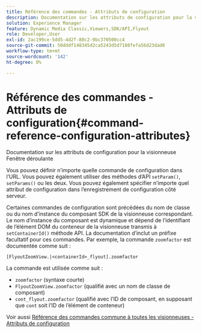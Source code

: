 ```yaml
---
title: Référence des commandes - Attributs de configuration
description: Documentation sur les attributs de configuration pour la visionneuse Fenêtre déroulante
solution: Experience Manager
feature: Dynamic Media Classic,Viewers,SDK/API,Flyout
role: Developer,User
exl-id: 2ac199ce-5dd5-4d2f-80c2-9bc370500cc4
source-git-commit: 50dddf148345d2ca5243d5d7108fefa56d23dad6
workflow-type: tm+mt
source-wordcount: '142'
ht-degree: 0%

---
```


# Référence des commandes - Attributs de configuration{#command-reference-configuration-attributes}

Documentation sur les attributs de configuration pour la visionneuse Fenêtre déroulante

Vous pouvez définir n’importe quelle commande de configuration dans l’URL. Vous pouvez également utiliser des méthodes d’API `setParam()`, `setParams()` ou les deux. Vous pouvez également spécifier n’importe quel attribut de configuration dans l’enregistrement de configuration côté serveur.

Certaines commandes de configuration sont précédées du nom de classe ou du nom d’instance du composant SDK de la visionneuse correspondant. Le nom d’instance du composant est dynamique et dépend de l’identifiant de l’élément DOM du conteneur de la visionneuse transmis à `setContainerId()` méthode API. La documentation d’inclut un préfixe facultatif pour ces commandes. Par exemple, la commande `zoomfactor` est documentée comme suit :

`[FlyoutZoomView.|<containerId>_flyout].zoomfactor`

La commande est utilisée comme suit :

* `zoomfactor` (syntaxe courte)
* `FlyoutZoomView.zoomfactor` (qualifié avec un nom de classe de composant)
* `cont_flyout.zoomfactor` (qualifié avec l’ID de composant, en supposant que `cont` soit l’ID de l’élément de conteneur)

Voir aussi [Référence des commandes commune à toutes les visionneuses - Attributs de configuration](../../../r-html5-viewer-20-cmdref-configattrib/r-html5-viewer-20-cmdref-configattrib.md#concept-850e0f2c49b949deb7cfbfd330d329bd)
